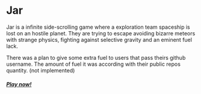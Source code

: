 # Jar

Jar is a infinite side-scrolling game where a exploration team spaceship is lost on an hostile planet. They are trying to escape avoiding bizarre meteors with strange physics, fighting against selective gravity and an eminent fuel lack.


There was a plan to give some extra fuel to users that pass theirs github username. The amount of fuel it was according with their public repos quantity. (not implemented)

##### [Play now!](rbsdev.github.com/jar/build)

